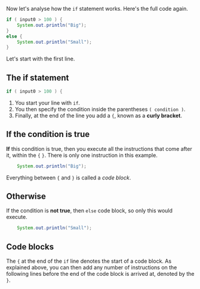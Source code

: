 Now let's analyse how the `if` statement works. Here's the full code again.

```java
if ( input0 > 100 ) {
    System.out.println("Big");
}
else {
    System.out.println("Small");
}
```

Let's start with the first line.

## The if statement
```java
if ( input0 > 100 ) {
```

1. You start your line with `if`.
1. You then specify the condition inside the parentheses `( condition )`. 
1. Finally, at the end of the line you add a `{`, known as a **curly bracket**. 

## If the condition is true
**If** this condition is true, then you execute all the instructions that come after it, within the `{` `}`. There is only one instruction in this example.

```java
    System.out.println("Big");
```

Everything between `{` and `}` is called a *code block*.

## Otherwise
If the condition is **not true**, then `else` code block, so only this would execute.

```java
    System.out.println("Small");
```

## Code blocks
The `{` at the end of the `if` line denotes the start of a code block. As explained above, you can then add any number of instructions on the following lines before the end of the code block is arrived at, denoted by the `}`.


